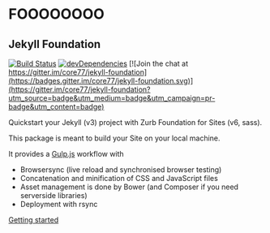 


# FOOOOOOOO



## Jekyll Foundation

[![Build Status](https://travis-ci.org/Foundation-for-Jekyll-sites/jekyll-foundation.svg)](https://travis-ci.org/Foundation-for-Jekyll-sites/jekyll-foundation)
[![devDependencies](https://david-dm.org/Foundation-for-Jekyll-sites/jekyll-foundation/dev-status.svg)](https://david-dm.org/Foundation-for-Jekyll-sites/jekyll-foundation#info=devDependencies)
[![Join the chat at https://gitter.im/core77/jekyll-foundation](https://badges.gitter.im/core77/jekyll-foundation.svg)](https://gitter.im/core77/jekyll-foundation?utm_source=badge&utm_medium=badge&utm_campaign=pr-badge&utm_content=badge)

Quickstart your Jekyll (v3) project with Zurb Foundation for Sites (v6, sass).

This package is meant to build your Site on your local machine.

It provides a [Gulp.js](http://gulpjs.com/) workflow with

- Browsersync (live reload and synchronised browser testing)
- Concatenation and minification of CSS and JavaScript files
- Asset management is done by Bower (and Composer if you need serverside libraries)  
- Deployment with rsync

[Getting started](https://github.com/Foundation-for-Jekyll-sites/jekyll-foundation/wiki/Getting-started)

